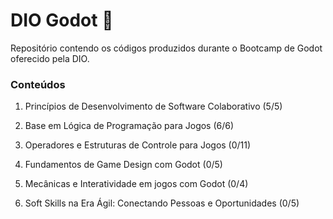 # DIO Godot 🤖


Repositório contendo os códigos produzidos durante o Bootcamp de Godot oferecido pela DIO.

### Conteúdos

1. Princípios de Desenvolvimento de Software Colaborativo (5/5)

2. Base em Lógica de Programação para Jogos (6/6)

3. Operadores e Estruturas de Controle para Jogos (0/11)

4. Fundamentos de Game Design com Godot (0/5)

5. Mecânicas e Interatividade em jogos com Godot (0/4)

6. Soft Skills na Era Ágil: Conectando Pessoas e Oportunidades (0/5)